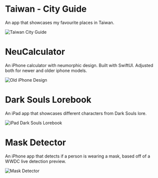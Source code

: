 <h1>Taiwan - City Guide</h1>

An app that showcases my favourite places in Taiwan.

![Taiwan City Guide](https://github.com/vtech6/iOS-Portfolio/blob/master/TaiwanCityUpdate.gif?raw=true)

<h1>NeuCalculator</h1>

An iPhone calculator with neumorphic design. Built with SwiftUI.
Adjusted both for newer and older iphone models.

![Old iPhone Design](https://github.com/vtech6/iOS-Portfolio/blob/master/Neucalc.gif?raw=true)

<h1>Dark Souls Lorebook</h1>
  
 An iPad app that showcases different characters from Dark Souls lore.

![iPad Dark Souls Lorebook](https://github.com/vtech6/iOS-Portfolio/blob/master/DSWorld.gif?raw=true)

<h1>Mask Detector</h1>

 An iPhone app that detects if a person is wearing a mask, based off of a WWDC live detection preview.
 
 ![Mask Detector](https://github.com/vtech6/iOS-Portfolio/blob/master/MaskDetector.gif?raw=true)
